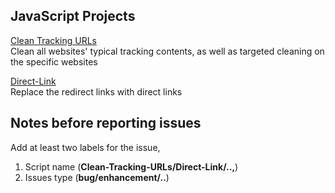 ## JavaScript Projects

[Clean Tracking URLs](https://github.com/cilxe/TestWorkplace/blob/main/JavaScriptProjects/Clean-URLs.js)   
Clean all websites' typical tracking contents, as well as targeted cleaning on the specific websites  
  
[Direct-Link](https://github.com/cilxe/TestWorkplace/blob/main/JavaScriptProjects/Direct-Link.js)  
Replace the redirect links with direct links  

## Notes before reporting issues
Add at least two labels for the issue, 
1. Script name (**Clean-Tracking-URLs/Direct-Link/..,**) 
2. Issues type (**bug/enhancement/..**)
